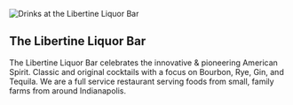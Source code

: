 ![Drinks at the Libertine Liquor Bar](/img/dessert-libertine.png)

## The Libertine Liquor Bar

The Libertine Liquor Bar celebrates the innovative &amp; pioneering American
Spirit. Classic and original cocktails with a focus on Bourbon, Rye, Gin, and
Tequila. We are a full service restaurant serving foods from small, family
farms from around Indianapolis.

